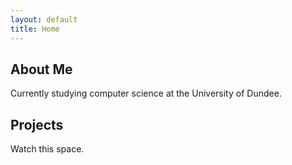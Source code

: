 ```yaml
---
layout: default
title: Home
---
```

## About Me

Currently studying computer science at the University of Dundee.

## Projects

Watch this space.
